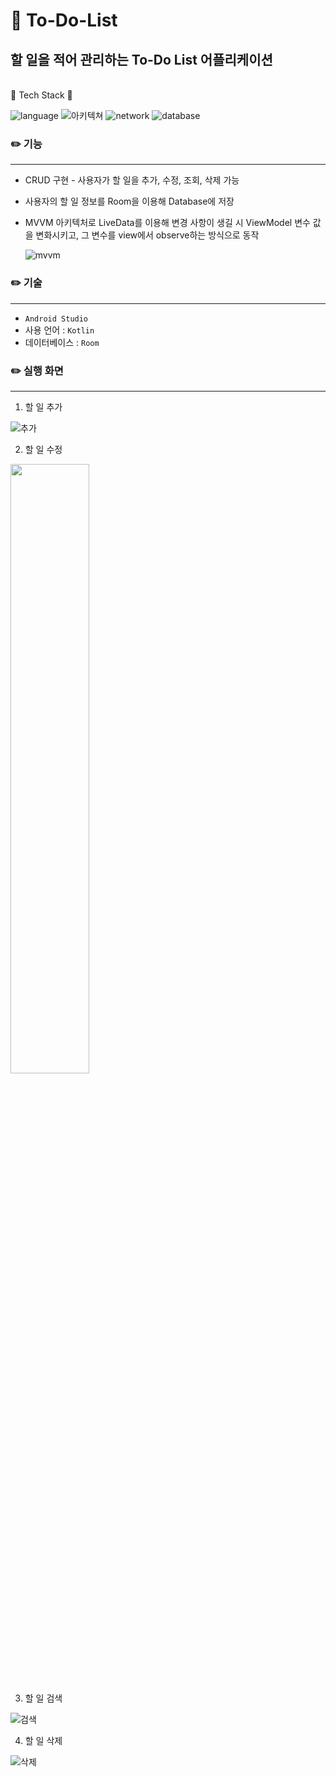 # 📝 To-Do-List

## 할 일을 적어 관리하는 To-Do List 어플리케이션

<br>🛶 Tech Stack 🛶</br>

![language](https://img.shields.io/badge/language-Kotlin-9cf)
![아키텍쳐](https://img.shields.io/badge/%EC%95%84%ED%82%A4%ED%85%8D%EC%B3%90-mvvm-6054d1)
![network](https://img.shields.io/badge/network-Retrofit2-yellow)
![database](https://img.shields.io/badge/database-Room-d9fff8)

### ✏️ 기능
--------------------------------------
- CRUD 구현 - 사용자가 할 일을 추가, 수정, 조회, 삭제 가능
- 사용자의 할 일 정보를 Room을 이용해 Database에 저장
- MVVM 아키텍처로 LiveData를 이용해 변경 사항이 생길 시 ViewModel 변수 값을 변화시키고, 그 변수를 view에서 observe하는 방식으로 동작
  
  ![mvvm](https://user-images.githubusercontent.com/57751515/116552853-76b68a00-a934-11eb-943a-80d7c3948345.png)


### ✏️ 기술
--------------------------------------
- `Android Studio`
- 사용 언어 : `Kotlin`
- 데이터베이스 : `Room`

### ✏️ 실행 화면
--------------------------------------
1. 할 일 추가
   
![추가](https://user-images.githubusercontent.com/57751515/116553645-4fac8800-a935-11eb-9462-01ee0a410e04.gif)   

2. 할 일 수정

<img src="https://user-images.githubusercontent.com/57751515/116553640-4e7b5b00-a935-11eb-8400-c743d1bd520a.gif" width="50%">

3. 할 일 검색
   
![검색](https://user-images.githubusercontent.com/57751515/116553624-4cb19780-a935-11eb-8461-d66f3eb5c27c.gif)

4. 할 일 삭제
   
![삭제](https://user-images.githubusercontent.com/57751515/116553635-4de2c480-a935-11eb-8fce-2764aeddf6fb.gif)
